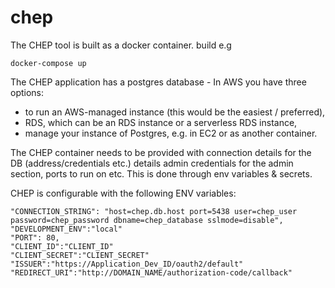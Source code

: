 # chep

The CHEP tool is built as a docker container.
build e.g
```
docker-compose up 
```


The CHEP application has a postgres database - In AWS you have three options:
- to run an AWS-managed instance (this would be the easiest / preferred), 
- RDS, which can be an RDS instance or a serverless RDS instance,
- manage your instance of Postgres, e.g. in EC2 or as another container.



The CHEP container needs to be provided with connection details for the DB (address/credentials etc.) details admin credentials for the admin section, ports to run on etc. This is done through env variables & secrets.



CHEP is configurable with the following ENV variables:
```
"CONNECTION_STRING": "host=chep.db.host port=5438 user=chep_user password=chep_password dbname=chep_database sslmode=disable",
"DEVELOPMENT_ENV":"local" 
"PORT": 80,
"CLIENT_ID":"CLIENT_ID"
"CLIENT_SECRET":"CLIENT_SECRET"
"ISSUER":"https://Application_Dev_ID/oauth2/default"
"REDIRECT_URI":"http://DOMAIN_NAME/authorization-code/callback"
```
